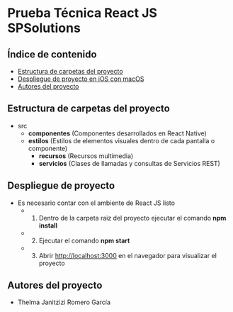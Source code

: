 # Prueba Técnica React JS SPSolutions

## Índice de contenido

  - [Estructura de carpetas del proyecto](#estructura-de-carpetas-del-proyecto)
  - [Despliegue de proyecto en iOS con macOS](#despliegue-de-proyecto-en-ios-con-macos)
  - [Autores del proyecto](#autores-del-proyecto)


## Estructura de carpetas del proyecto

- src
	-	**componentes** (Componentes desarrollados en React Native)
  -	**estilos** (Estilos de elementos visuales dentro de cada pantalla o componente)
	-	**recursos** (Recursos multimedia)
	-	**servicios** (Clases de llamadas y consultas de Servicios REST)
			
## Despliegue de proyecto

- Es  necesario contar con el ambiente de React JS listo
    - 1. Dentro de la carpeta raiz del proyecto ejecutar el comando **npm install**
    - 2. Ejecutar el comando **npm start**
    - 3. Abrir [http://localhost:3000](http://localhost:3000) en el navegador para visualizar el proyecto
   
## Autores del proyecto
- Thelma Janitzizi Romero García
